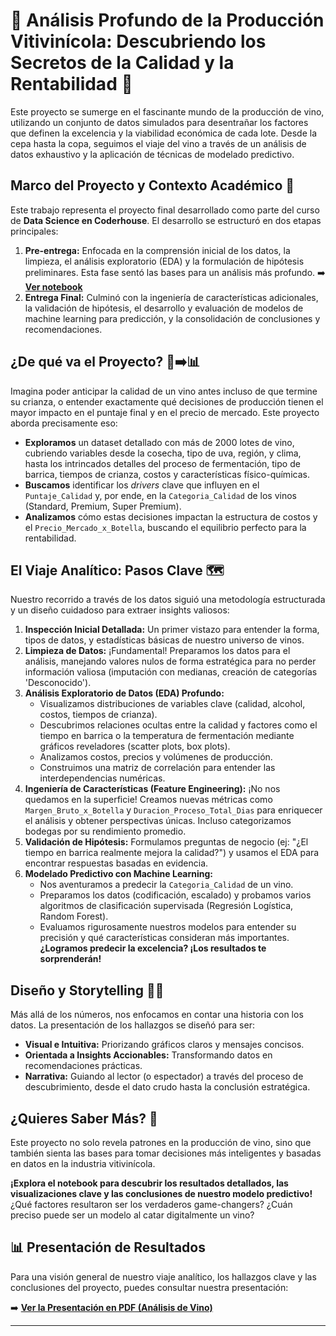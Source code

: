 # 🍷 Análisis Profundo de la Producción Vitivinícola: Descubriendo los Secretos de la Calidad y la Rentabilidad 🚀

Este proyecto se sumerge en el fascinante mundo de la producción de vino, utilizando un conjunto de datos simulados para desentrañar los factores que definen la excelencia y la viabilidad económica de cada lote. Desde la cepa hasta la copa, seguimos el viaje del vino a través de un análisis de datos exhaustivo y la aplicación de técnicas de modelado predictivo.

## Marco del Proyecto y Contexto Académico 📝

Este trabajo representa el proyecto final desarrollado como parte del curso de **Data Science en Coderhouse**. El desarrollo se estructuró en dos etapas principales:

1.  **Pre-entrega:** Enfocada en la comprensión inicial de los datos, la limpieza, el análisis exploratorio (EDA) y la formulación de hipótesis preliminares. Esta fase sentó las bases para un análisis más profundo. ➡️ **[Ver notebook](ProyectoDSParteIAlbornozJuanCruz.ipynb)**
2.  **Entrega Final:** Culminó con la ingeniería de características adicionales, la validación de hipótesis, el desarrollo y evaluación de modelos de machine learning para predicción, y la consolidación de conclusiones y recomendaciones.

## ¿De qué va el Proyecto? 🍇➡️📊

Imagina poder anticipar la calidad de un vino antes incluso de que termine su crianza, o entender exactamente qué decisiones de producción tienen el mayor impacto en el puntaje final y en el precio de mercado. Este proyecto aborda precisamente eso:

*   **Exploramos** un dataset detallado con más de 2000 lotes de vino, cubriendo variables desde la cosecha, tipo de uva, región, y clima, hasta los intrincados detalles del proceso de fermentación, tipo de barrica, tiempos de crianza, costos y características físico-químicas.
*   **Buscamos** identificar los *drivers* clave que influyen en el `Puntaje_Calidad` y, por ende, en la `Categoria_Calidad` de los vinos (Standard, Premium, Super Premium).
*   **Analizamos** cómo estas decisiones impactan la estructura de costos y el `Precio_Mercado_x_Botella`, buscando el equilibrio perfecto para la rentabilidad.

## El Viaje Analítico: Pasos Clave 🗺️

Nuestro recorrido a través de los datos siguió una metodología estructurada y un diseño cuidadoso para extraer insights valiosos:

1.  **Inspección Inicial Detallada:** Un primer vistazo para entender la forma, tipos de datos, y estadísticas básicas de nuestro universo de vinos.
2.  **Limpieza de Datos:** ¡Fundamental! Preparamos los datos para el análisis, manejando valores nulos de forma estratégica para no perder información valiosa (imputación con medianas, creación de categorías 'Desconocido').
3.  **Análisis Exploratorio de Datos (EDA) Profundo:**
    *   Visualizamos distribuciones de variables clave (calidad, alcohol, costos, tiempos de crianza).
    *   Descubrimos relaciones ocultas entre la calidad y factores como el tiempo en barrica o la temperatura de fermentación mediante gráficos reveladores (scatter plots, box plots).
    *   Analizamos costos, precios y volúmenes de producción.
    *   Construimos una matriz de correlación para entender las interdependencias numéricas.
4.  **Ingeniería de Características (Feature Engineering):** ¡No nos quedamos en la superficie! Creamos nuevas métricas como `Margen_Bruto_x_Botella` y `Duracion_Proceso_Total_Dias` para enriquecer el análisis y obtener perspectivas únicas. Incluso categorizamos bodegas por su rendimiento promedio.
5.  **Validación de Hipótesis:** Formulamos preguntas de negocio (ej: "¿El tiempo en barrica realmente mejora la calidad?") y usamos el EDA para encontrar respuestas basadas en evidencia.
6.  **Modelado Predictivo con Machine Learning:**
    *   Nos aventuramos a predecir la `Categoria_Calidad` de un vino.
    *   Preparamos los datos (codificación, escalado) y probamos varios algoritmos de clasificación supervisada (Regresión Logística, Random Forest).
    *   Evaluamos rigurosamente nuestros modelos para entender su precisión y qué características consideran más importantes. **¿Logramos predecir la excelencia? ¡Los resultados te sorprenderán!**

## Diseño y Storytelling 🎨📜

Más allá de los números, nos enfocamos en contar una historia con los datos. La presentación de los hallazgos se diseñó para ser:

*   **Visual e Intuitiva:** Priorizando gráficos claros y mensajes concisos.
*   **Orientada a Insights Accionables:** Transformando datos en recomendaciones prácticas.
*   **Narrativa:** Guiando al lector (o espectador) a través del proceso de descubrimiento, desde el dato crudo hasta la conclusión estratégica.

## ¿Quieres Saber Más? 🤔

Este proyecto no solo revela patrones en la producción de vino, sino que también sienta las bases para tomar decisiones más inteligentes y basadas en datos en la industria vitivinícola.

**¡Explora el notebook para descubrir los resultados detallados, las visualizaciones clave y las conclusiones de nuestro modelo predictivo!** ¿Qué factores resultaron ser los verdaderos game-changers? ¿Cuán preciso puede ser un modelo al catar digitalmente un vino?

## 📊 Presentación de Resultados

Para una visión general de nuestro viaje analítico, los hallazgos clave y las conclusiones del proyecto, puedes consultar nuestra presentación:

➡️ **[Ver la Presentación en PDF (Análisis de Vino)](Descubriendo-los-Secretos-de-un-Vino-Excepcional.pdf)**

---
